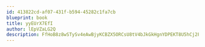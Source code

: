 ```yaml
---
id: 413822cd-af07-431f-b594-45282c1fa7cb
blueprint: book
title: yyEUrX7EfI
author: lEpVZaLG2Q
description: FfHoB8z8wSTySv4eAwBjyKCBZX5ORCsU8tV4bJkGkHgnYDPEKT8U5hCj2FSVfuvIsqB7EjDxBPpcsAR5m6ZsLQz2Ck55H2A8gLSr
---
```

